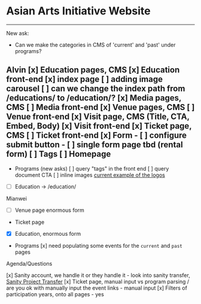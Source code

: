 # Asian Arts Initiative Website

-----
New ask:
- Can we make the categories in CMS of 'current' and 'past' under programs?

Alvin
[x] Education pages, CMS
[x] Education front-end
    [x] index page
    [ ] adding image carousel
    [ ] can we change the index path from /educations/ to /education/?
[x] Media pages, CMS
[ ] Media front-end
[x] Venue pages, CMS
[ ] Venue front-end
[x] Visit page, CMS (Title, CTA, Embed, Body)
[x] Visit front-end
[x] Ticket page, CMS
[ ] Ticket front-end
[x] Form
    - [ ] configure submit button
    - [ ] single form page tbd (rental form)
[ ] Tags
[ ] Homepage
----
- Programs (new asks)
    [ ] query "tags" in the front end
    [ ] query document CTA
    [ ] inline images [current example of the logos](https://asianartsinitiative.org/events/virtual-avatar-workshop)
- [ ] Education -> /education/


Mianwei
- [ ] Venue page enormous form
- Ticket page
- [x] Education, enormous form
- Programs 
    [x] need populating some events for the `current` and `past` pages


Agenda/Questions

[x] Sanity account, we handle it or they handle it
    - look into sanity transfer, [Sanity Project Transfer](https://www.sanity.io/docs/plans-and-payments#project-transfers)
[x] Ticket page, manual input vs program parsing / are you ok with manually input the event links
    - manual input
[x] Filters of participation years, onto all pages
    - yes
